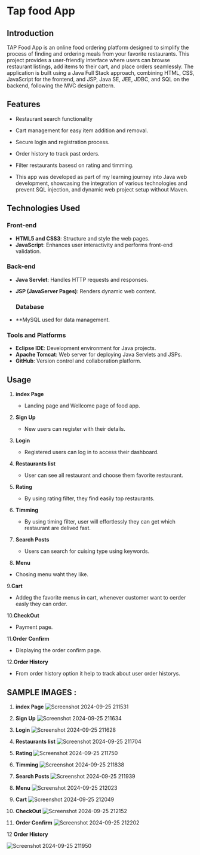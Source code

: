 # Tap food  App

## Introduction

TAP Food App is an online food ordering platform designed to simplify the process of finding and ordering meals from your favorite restaurants. This project provides a user-friendly interface where users can browse restaurant listings, add items to their cart, and place orders seamlessly. The application is built using a Java Full Stack approach,
combining HTML, CSS, JavaScript for the frontend, and JSP, Java SE, JEE, JDBC, and SQL on the backend, following the MVC design pattern.

## Features

- Restaurant search functionality
- Cart management for easy item addition and removal.
- Secure login and registration process.
- Order history to track past orders.
- Filter restaurants basesd on rating and timming.

- This app was developed as part of my learning journey into Java web development, showcasing the integration of various technologies and
 prevent SQL injection, and dynamic web project setup without Maven.
 

## Technologies Used

### Front-end

- **HTML5 and CSS3**: Structure and style the web pages.
- **JavaScript**: Enhances user interactivity and performs front-end validation.

### Back-end

- **Java Servlet**: Handles HTTP requests and responses.
- **JSP (JavaServer Pages)**: Renders dynamic web content.

  ### Database
- **MySQL used for data management.


### Tools and Platforms

- **Eclipse IDE**: Development environment for Java projects.
- **Apache Tomcat**: Web server for deploying Java Servlets and JSPs.
- **GitHub**: Version control and collaboration platform.


## Usage

1. **index Page**
   - Landing page and Wellcome page of food app.
   
2. **Sign Up**
   - New users can register with their details.

3. **Login**
   - Registered users can log in to access their dashboard.    

4. **Restaurants list**
   - User can see all restaurant and choose them favorite restaurant.

5. **Rating**
   - By using rating filter, they find easily top restaurants.

6. **Timming**
   - By using timing filter, user will effortlessly they can get which restaurant are delived fast.

7. **Search Posts**
   - Users can search for cuising type using keywords.

8. **Menu**
  - Chosing menu waht they like.

9.**Cart**
  - Addeg the favorite menus in cart, whenever customer want to oerder easly they can order.
   
10.**CheckOut**
  - Payment page.

11.**Order Confirm**
  - Displaying the order confirm page.

12.**Order History**
   - From order history option it help to track about user order historys.

## SAMPLE IMAGES : 
1. **index Page**
  ![Screenshot 2024-09-25 211531](https://github.com/user-attachments/assets/bbb581fc-e4ee-4154-8975-bbeff2ad7257)


 
2. **Sign Up**
  ![Screenshot 2024-09-25 211634](https://github.com/user-attachments/assets/92c6560b-4b6f-4287-b3aa-3a0f5252e8de)

3. **Login**
 ![Screenshot 2024-09-25 211628](https://github.com/user-attachments/assets/19943249-8452-48d6-820f-400aefa6b382)

  
4. **Restaurants list**
 ![Screenshot 2024-09-25 211704](https://github.com/user-attachments/assets/165e870c-28a7-4328-9d5a-1c68d3b40ab0)

5. **Rating**
 ![Screenshot 2024-09-25 211750](https://github.com/user-attachments/assets/c2b24bf6-c2a8-486e-a5e6-17ae179f29c4)

6. **Timming**
  ![Screenshot 2024-09-25 211838](https://github.com/user-attachments/assets/28dbffcb-4af9-4332-95c9-aa3c66a88e50)

7. **Search Posts**
 ![Screenshot 2024-09-25 211939](https://github.com/user-attachments/assets/4c7ba5bf-03bf-4576-8db5-3435f6d114cd)

8. **Menu**
 ![Screenshot 2024-09-25 212023](https://github.com/user-attachments/assets/e4550370-7ef4-4382-a638-07733bbd034e)

9. **Cart**
 ![Screenshot 2024-09-25 212049](https://github.com/user-attachments/assets/b4164364-256e-4118-b436-740622498a96)

10. **CheckOut**
 ![Screenshot 2024-09-25 212152](https://github.com/user-attachments/assets/0be8c512-fcfe-4870-8f77-a270000d6168)

11. **Order Confirm**
 ![Screenshot 2024-09-25 212202](https://github.com/user-attachments/assets/c9e60008-a8ae-4033-8da8-00a40f5c620a)

12 **Order History**

 ![Screenshot 2024-09-25 211950](https://github.com/user-attachments/assets/805fd0ce-c42f-4c36-a525-1e9b999cd650)





























